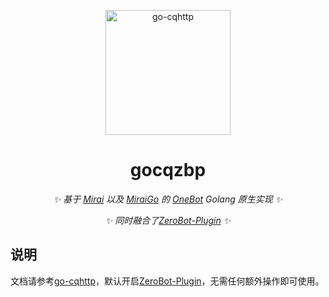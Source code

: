 <p align="center">
  <a href="https://ishkong.github.io/go-cqhttp-docs/">
    <img src="https://user-images.githubusercontent.com/25968335/120111974-8abef880-c139-11eb-99cd-fa928348b198.png" width="200" height="200" alt="go-cqhttp">
  </a>
</p>

<div align="center">

# gocqzbp

_✨ 基于 [Mirai](https://github.com/mamoe/mirai) 以及 [MiraiGo](https://github.com/Mrs4s/MiraiGo) 的 [OneBot](https://github.com/howmanybots/onebot/blob/master/README.md) Golang 原生实现 ✨_  

_✨ 同时融合了[ZeroBot-Plugin](https://github.com/FloatTech/ZeroBot-Plugin) ✨_  

</div>


## 说明
文档请参考[go-cqhttp](https://github.com/Mrs4s/go-cqhttp)，默认开启[ZeroBot-Plugin](https://github.com/FloatTech/ZeroBot-Plugin)，无需任何额外操作即可使用。
